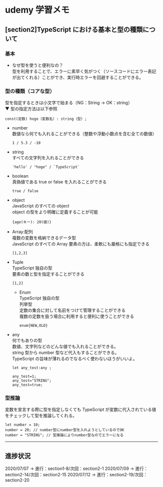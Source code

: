 # udemy 学習メモ
## [section2]TypeScript における基本と型の種類について

### 基本

- なぜ型を使うと便利なの？  
  型を利用することで、エラーに素早く気がつく（ソースコードにエラー表記が出てくれる）ことができ、実行時エラーを回避することができる。

### 型の種類（コアな型）

型を指定するときは小文字で始まる（NG：String -> OK：string）  
▼ 型の指定方法は以下参照

```
const(定数) hoge（変数名）: string（型）;
```

- number  
   数値なら何でも入れることができる（整数や浮動小数点を含む全ての数値）
  ```
  1 / 5.3 / -10
  ```
- string  
   すべての文字列を入れることができる
  ```
  'hello' / "hoge" / `TypeScript`
  ```
- boolean  
  真偽値である true or false を入れることができる
  ```
  true / false
  ```

* object  
  JavaScript のすべての object  
  object の型をより明確に定義することが可能

  ```
  {age(キー): 20(値)}
  ```

* Array:配列  
  複数の変数を格納できるデータ型  
  JavaScript のすべての Array 要素の方は、柔軟にも厳格にも指定できる

  ```
  [1,2,3]
  ```

- Tuple  
  TypeScript 独自の型  
  要素の数と型を指定することができる

  ```
  [1,2]
  ```

  - Enum  
    TypeScript 独自の型  
    列挙型  
    定数の集合に対して名前をつけて管理することができる  
    複数の定数を扱う場合に利用すると便利に使うことができる
    ```
    enum{NEW,OLD}
    ```

- any  
  何でもありの型  
   数値、文字列などのどんな値でも入れることができる。  
  string 型から number 型など代入もすることができる。  
  TypeScript の旨味が薄れるのでなるべく使わないほうがいいよ。

  ```
  let any_test:any ;

  any_test=1;
  any_test="STRING";
  any_test=true;
  ```

### 型推論

変数を宣言する際に型を指定しなくても TypeScript が変数に代入されている値をチェックして型を推論してくれる。

```
let number = 10;
number = 20; // number型にnumber型を入れようとしているのでOK
number = "STRING"; // 型推論によりnumber型なのでエラーになる
```

---

## 進捗状況

2020/07/07 -> 進行：section1-8/次回：section2-1
2020/07/09 -> 進行：section2-14/次回：section2-15
2020/07/12 -> 進行：section2-19/次回：section2-20
